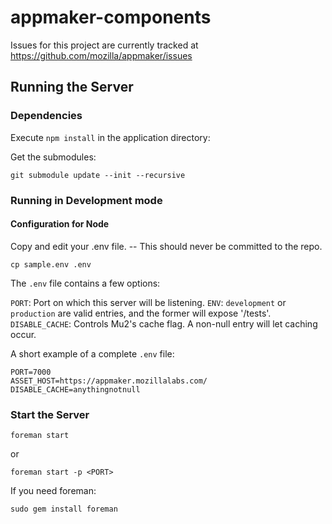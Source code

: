 appmaker-components
===================

Issues for this project are currently tracked at https://github.com/mozilla/appmaker/issues

Running the Server
------------------

### Dependencies

Execute `npm install` in the application directory:

Get the submodules:

```
git submodule update --init --recursive
```


### Running in Development mode

#### Configuration for Node

Copy and edit your .env file. -- This should never be committed to the repo.

```
cp sample.env .env
```

The `.env` file contains a few options:

`PORT`: Port on which this server will be listening.
`ENV`: `development` or `production` are valid entries, and the former will expose '/tests'.
`DISABLE_CACHE`: Controls Mu2's cache flag. A non-null entry will let caching occur.

A short example of a complete `.env` file:
```
PORT=7000
ASSET_HOST=https://appmaker.mozillalabs.com/
DISABLE_CACHE=anythingnotnull
```

### Start the Server

```
foreman start
```

or

```
foreman start -p <PORT>
```

If you need foreman:

```
sudo gem install foreman
```
